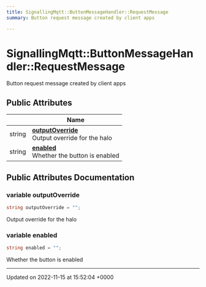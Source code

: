 ```yaml
---
title: SignallingMqtt::ButtonMessageHandler::RequestMessage
summary: Button request message created by client apps 

---
```


# SignallingMqtt::ButtonMessageHandler::RequestMessage



Button request message created by client apps 

## Public Attributes

|                | Name           |
| -------------- | -------------- |
| string | **[outputOverride](/SignallingSystem-doc/vb/Classes/classSignallingMqtt_1_1ButtonMessageHandler_1_1RequestMessage/#variable-outputoverride)** <br>Output override for the halo  |
| string | **[enabled](/SignallingSystem-doc/vb/Classes/classSignallingMqtt_1_1ButtonMessageHandler_1_1RequestMessage/#variable-enabled)** <br>Whether the button is enabled  |

## Public Attributes Documentation

### variable outputOverride

```csharp
string outputOverride = "";
```

Output override for the halo 

### variable enabled

```csharp
string enabled = "";
```

Whether the button is enabled 

-------------------------------

Updated on 2022-11-15 at 15:52:04 +0000